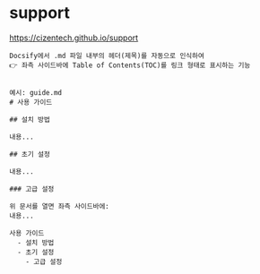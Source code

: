 # support

https://cizentech.github.io/support



```
Docsify에서 .md 파일 내부의 헤더(제목)를 자동으로 인식하여
👉 좌측 사이드바에 Table of Contents(TOC)를 링크 형태로 표시하는 기능


예시: guide.md
# 사용 가이드

## 설치 방법

내용...

## 초기 설정

내용...

### 고급 설정

위 문서를 열면 좌측 사이드바에:
내용...

사용 가이드
  - 설치 방법
  - 초기 설정
    - 고급 설정

```
